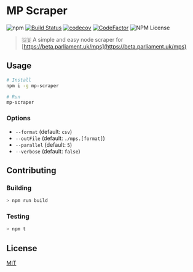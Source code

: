 # MP Scraper
![npm](https://img.shields.io/npm/v/mp-scraper.svg)
[![Build Status](https://travis-ci.org/ISNIT0/mp-scraper.svg?branch=master)](https://travis-ci.org/ISNIT0/mp-scraper)
[![codecov](https://codecov.io/gh/ISNIT0/mp-scraper/branch/master/graph/badge.svg)](https://codecov.io/gh/ISNIT0/mp-scraper)
[![CodeFactor](https://www.codefactor.io/repository/github/isnit0/mp-scraper/badge)](https://www.codefactor.io/repository/github/isnit0/mp-scraper)
![NPM License](https://img.shields.io/npm/l/mp-scraper.svg)

> 🇬🇧 A simple and easy node scraper for [https://beta.parliament.uk/mps](https://beta.parliament.uk/mps)

## Usage
```bash
# Install
npm i -g mp-scraper

# Run
mp-scraper
```

### Options
- `--format` (default: `csv`)
- `--outFile` (default: `./mps.[format]`)
- `--parallel` (default: `5`)
- `--verbose` (default: `false`)


## Contributing
### Building
```bash
> npm run build
```

### Testing
```bash
> npm t
```

## License
[MIT](./LICENSE)